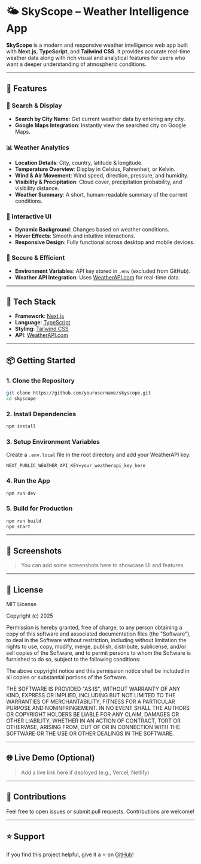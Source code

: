 # 🌤️ SkyScope – Weather Intelligence App

**SkyScope** is a modern and responsive weather intelligence web app built with **Next.js**, **TypeScript**, and **Tailwind CSS**. It provides accurate real-time weather data along with rich visual and analytical features for users who want a deeper understanding of atmospheric conditions.

---

## 🚀 Features

### 🔎 Search & Display
- **Search by City Name**: Get current weather data by entering any city.
- **Google Maps Integration**: Instantly view the searched city on Google Maps.

### 📊 Weather Analytics
- **Location Details**: City, country, latitude & longitude.
- **Temperature Overview**: Display in Celsius, Fahrenheit, or Kelvin.
- **Wind & Air Movement**: Wind speed, direction, pressure, and humidity.
- **Visibility & Precipitation**: Cloud cover, precipitation probability, and visibility distance.
- **Weather Summary**: A short, human-readable summary of the current conditions.

### 🎨 Interactive UI
- **Dynamic Background**: Changes based on weather conditions.
- **Hover Effects**: Smooth and intuitive interactions.
- **Responsive Design**: Fully functional across desktop and mobile devices.

### 🔐 Secure & Efficient
- **Environment Variables**: API key stored in `.env` (excluded from GitHub).
- **Weather API Integration**: Uses [WeatherAPI.com](https://www.weatherapi.com) for real-time data.

---

## 🧪 Tech Stack

- **Framework**: [Next.js](https://nextjs.org/)
- **Language**: [TypeScript](https://www.typescriptlang.org/)
- **Styling**: [Tailwind CSS](https://tailwindcss.com/)
- **API**: [WeatherAPI.com](https://www.weatherapi.com)

---

## 📦 Getting Started

### 1. Clone the Repository
```bash
git clone https://github.com/yourusername/skyscope.git
cd skyscope
```

### 2. Install Dependencies
```bash
npm install
```

### 3. Setup Environment Variables
Create a `.env.local` file in the root directory and add your WeatherAPI key:
```
NEXT_PUBLIC_WEATHER_API_KEY=your_weatherapi_key_here
```

### 4. Run the App
```bash
npm run dev
```

### 5. Build for Production
```bash
npm run build
npm start
```

---

## 📸 Screenshots
> You can add some screenshots here to showcase UI and features.

---

## 📄 License

MIT License

Copyright (c) 2025

Permission is hereby granted, free of charge, to any person obtaining a copy
of this software and associated documentation files (the "Software"), to deal
in the Software without restriction, including without limitation the rights
to use, copy, modify, merge, publish, distribute, sublicense, and/or sell
copies of the Software, and to permit persons to whom the Software is
furnished to do so, subject to the following conditions:

The above copyright notice and this permission notice shall be included in
all copies or substantial portions of the Software.

THE SOFTWARE IS PROVIDED "AS IS", WITHOUT WARRANTY OF ANY KIND, EXPRESS OR
IMPLIED, INCLUDING BUT NOT LIMITED TO THE WARRANTIES OF MERCHANTABILITY,
FITNESS FOR A PARTICULAR PURPOSE AND NONINFRINGEMENT. IN NO EVENT SHALL THE
AUTHORS OR COPYRIGHT HOLDERS BE LIABLE FOR ANY CLAIM, DAMAGES OR OTHER
LIABILITY, WHETHER IN AN ACTION OF CONTRACT, TORT OR OTHERWISE, ARISING FROM,
OUT OF OR IN CONNECTION WITH THE SOFTWARE OR THE USE OR OTHER DEALINGS IN
THE SOFTWARE.

---

## 🌐 Live Demo (Optional)
> Add a live link here if deployed (e.g., Vercel, Netlify)

---

## 🙌 Contributions

Feel free to open issues or submit pull requests. Contributions are welcome!

---

## ⭐ Support

If you find this project helpful, give it a ⭐ on [GitHub](https://github.com/yourusername/skyscope)!
